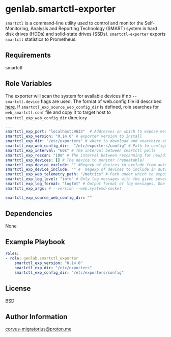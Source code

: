 genlab.smartctl-exporter
=========

```smartctl``` is a command-line utility used to control and monitor the Self-Monitoring, Analysis and Reporting Technology (SMART) system in hard disk drives (HDDs) and solid-state drives (SSDs). ```smartctl-exporter``` exports ```smartctl``` statistics to Prometheus.

Requirements
------------

smartctl 

Role Variables
--------------
The exporter will scan the system for available devices if no ```--smartctl.device``` flags are used. The format of web.config file id described [here](https://github.com/prometheus/exporter-toolkit/blob/master/docs/web-configuration.md). If ```smartctl_exp_source_web_config_dir``` is defined, role searches for ```web_smartctl.conf``` file and copy it to target host to ```smartctl_exp_web_config_dir``` directory
```yaml
---
smartctl_exp_port: "localhost:9633"  # Addresses on which to expose metrics and web interface. Repeatable for multiple addresses.
smartctl_exp_version: "0.14.0" # exporter version to install
smartctl_exp_dir: "/etc/exporters" # where to download and unarchive expoter 
smartctl_exp_web_config_dir:  "/etc/exporters/config" # Path to configuration file that can enable TLS or authentication
smartctl_exp_interval: "60s" # The interval between smartctl polls
smartctl_exp_rescan: "10m" # The interval between rescanning for new/disappeared devices. If the interval is smaller than 1s no rescanning takes place. If any devices are configured with smartctl.device also no rescanning takes place.
smartctl_exp_devices: [] # The device to monitor (repeatable)
smartctl_exp_device_exclude: "" #Regexp of devices to exclude from automatic scanning. (mutually exclusive to device-include)
smartctl_exp_device_include: "" #  Regexp of devices to include in automatic scanning. (mutually exclusive to device-exclude)
smartctl_exp_web_telemetry_path: "/metrics" # Path under which to expose metrics
smartctl_exp_log_level: "info" # Only log messages with the given severity or above. One of: [debug, info, warn, error]
smartctl_exp_log_format: "logfmt" # Output format of log messages. One of: [logfmt, json]
smartctl_exp_args: # --version --web.systemd-socket 

smartctl_exp_source_web_config_dir: ""
```
Dependencies
------------

None

Example Playbook
----------------

```yaml
roles:
- role: genlab.smartctl_exporter
    smartctl_exp_version: "0.14.0"
    smartctl_exp_dir: "/etc/exporters"
    smartctl_exp_config_dir: "/etc/exporters/config"
```

License
-------

BSD

Author Information
------------------

corvus-migratorius@proton.me
